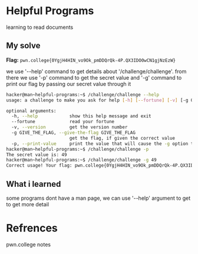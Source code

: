 # Helpful Programs
learning to read documents

## My solve
**Flag:** `pwn.college{0YgjH4HIN_vo9Ok_pmDDQrQk-4P.QX3IDO0wCN1gjNzEzW}`

we use '--help' command to get details about '/challenge/challenge'. from there we use '-p' command to get the secret value and '-g' command to print our flag by passing our secret value through it

```bash
hacker@man~helpful-programs:~$ /challenge/challenge --help
usage: a challenge to make you ask for help [-h] [--fortune] [-v] [-g GIVE_THE_FLAG] [-p]

optional arguments:
  -h, --help            show this help message and exit
  --fortune             read your fortune
  -v, --version         get the version number
  -g GIVE_THE_FLAG, --give-the-flag GIVE_THE_FLAG
                        get the flag, if given the correct value
  -p, --print-value     print the value that will cause the -g option to give you the flag
hacker@man~helpful-programs:~$ /challenge/challenge -p
The secret value is: 49
hacker@man~helpful-programs:~$ /challenge/challenge -g 49
Correct usage! Your flag: pwn.college{0YgjH4HIN_vo9Ok_pmDDQrQk-4P.QX3IDO0wCN1gjNzEzW}
```

## What i learned
some programs dont have a man page, we can use '--help' argument to get to get more detail

# Refrences
pwn.college notes